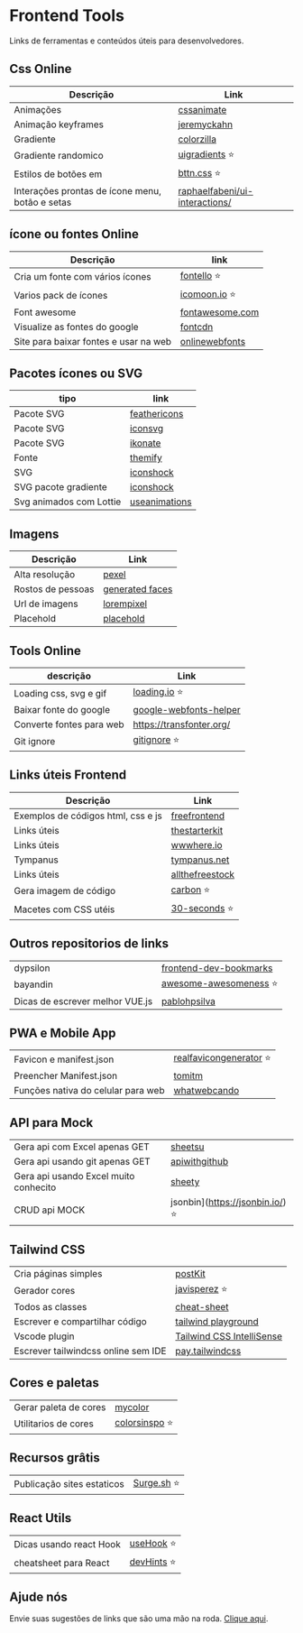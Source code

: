 

# Frontend Tools 

Links de ferramentas e conteúdos úteis para desenvolvedores.



## Css Online

|Descrição  | Link|
|---------|-------|
|Animações|[cssanimate](http://cssanimate.com/)  |
|Animação keyframes |[jeremyckahn](https://jeremyckahn.github.io/stylie/)  |
|Gradiente| [colorzilla](http://www.colorzilla.com/gradient-editor/)|
|Gradiente randomico|[uigradients](https://uigradients.com/) ⭐|
|Estilos de botões em|[bttn.css](https://bttn.surge.sh/) ⭐|
|Interações prontas de ícone menu, botão e setas | [raphaelfabeni/ui-interactions/](https://raphaelfabeni.com/ui-interactions/) |

##  ícone ou fontes Online
| Descrição | link  |
|--|--|
| Cria um fonte com vários ícones  | [fontello](http://fontello.com/)  ⭐|
|Varios pack de ícones|[icomoon.io](https://icomoon.io/) ⭐|
|Font awesome|[fontawesome.com](https://fontawesome.com/?from=io)|
|Visualize as fontes do google|[fontcdn](https://fontcdn.org/ "fontcdn")|
|Site para baixar fontes e usar na web | [onlinewebfonts](https://www.onlinewebfonts.com/download/2d87be206e81000fd9cc47b84d06e9f6)|



## Pacotes ícones ou SVG  
| tipo | link  |
|--|--|
| Pacote SVG |[feathericons](https://feathericons.com/)|
| Pacote SVG |[iconsvg](https://iconsvg.xyz/)|
| Pacote SVG |[ikonate](https://www.ikonate.com)|
| Fonte |[themify](https://themify.me/themify-icons)|
| SVG |[iconshock](https://www.iconshock.com/svg-color/)|
| SVG pacote gradiente |[iconshock](https://www.iconshock.com/svg-icons/)|
| Svg animados com Lottie | [useanimations](https://useanimations.com/#explore)

## Imagens  
| Descrição  | Link |
|---------------------------------|-----------------------|
| Alta resolução   | [pexel](https://www.pexels.com/) |
| Rostos de pessoas |[generated faces](https://generated.photos/faces)|
| Url de imagens | [lorempixel](http://lorempixel.com/) |
|Placehold |[placehold](http://placehold.it/)|



## Tools Online
| descrição| Link  |
|--|--|
|Loading css, svg e gif|[loading.io](https://loading.io/) ⭐|
|Baixar fonte do google|[google-webfonts-helper](https://google-webfonts-helper.herokuapp.com/fonts)| 
|Converte fontes para web | https://transfonter.org/|
|Git ignore |[gitignore](https://www.gitignore.io/)  ⭐|




## Links úteis   Frontend


| Descrição | Link  |
|--|--|
| Exemplos de códigos html, css e js| [freefrontend](https://freefrontend.com/) |
|Links úteis |[thestarterkit](https://www.thestarterkit.info/ "thestarterkit")|
|Links úteis|[wwwhere.io](http://wwwhere.io/ "wwwhere.io")|
|Tympanus|[tympanus.net](https://tympanus.net/codrops/ "tympanus.net")|
|Links úteis|[allthefreestock](https://allthefreestock.com/ "allthefreestock")|
|Gera imagem de código |[carbon](https://carbon.now.sh/ "carbon") ⭐|
|Macetes com CSS utéis  |[30-seconds](https://30-seconds.github.io/30-seconds-of-css/#grid-centering) ⭐|








## Outros repositorios de links

|  | |
|--|--|
|dypsilon|[frontend-dev-bookmarks](https://github.com/dypsilon/frontend-dev-bookmarks)|
|bayandin|[awesome-awesomeness](https://github.com/bayandin/awesome-awesomeness) ⭐|
|Dicas de escrever melhor VUE.js | [pablohpsilva](https://github.com/pablohpsilva/vuejs-component-style-guide/blob/master/README-PTBR.md) | 

## PWA  e Mobile App
|  | |
|--|--|
|Favicon e manifest.json | [realfavicongenerator](https://realfavicongenerator.net/)  ⭐| 
| Preencher Manifest.json  | [tomitm](https://tomitm.github.io/appmanifest/) |
| Funções nativa do celular para web | [whatwebcando](https://whatwebcando.today/) |  



##  API para Mock 
|  | |
|--|--|
| Gera api com Excel apenas GET  |[sheetsu](https://sheetsu.com/dashboard) |
| Gera api usando git apenas GET  |[apiwithgithub](https://apiwithgithub.com/) |
| Gera api usando Excel muito conhecito  |[sheety](https://sheety.co/) |
| CRUD api MOCK |jsonbin](https://jsonbin.io/) ⭐|


## Tailwind CSS
|  | |
|--|--|
| Cria páginas simples |[postKit](stitches) |
| Gerador cores | [javisperez](https://javisperez.github.io/tailwindcolorshades) ⭐ |
| Todos as classes | [cheat-sheet](https://nerdcave.com/tailwind-cheat-sheet) |
| Escrever e compartilhar código | [tailwind playground](https://play.tailwindcss.com/?ref=producthunt)|
| Vscode plugin | [Tailwind CSS IntelliSense ](https://marketplace.visualstudio.com/items?itemName=bradlc.vscode-tailwindcss) |
| Escrever tailwindcss online sem IDE | [pay.tailwindcss](https://play.tailwindcss.com/?ref=producthunt)

## Cores e paletas 
|  | |
|--|--|
| Gerar paleta de cores |[mycolor](https://mycolor.space) |
| Utilitarios de cores  |[colorsinspo](https://colorsinspo.com/color-tools/games/guess-the-next-color) ⭐ |

## Recursos grâtis
| | | 
|-- |-- | 
| Publicação sites estaticos  | [Surge.sh](https://surge.sh/) ⭐ | 


## React Utils
| | | 
|-|-|
|Dicas usando react Hook | [useHook](https://usehooks.com/)  ⭐|
| cheatsheet para React | [devHints](https://devhints.io/react)  ⭐ |   





## Ajude nós
Envie suas sugestões  de links que são uma mão na roda.
[Clique aqui](https://github.com/raulmelo/links-uteis/issues).

